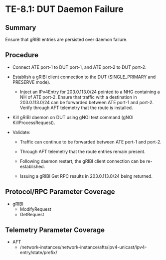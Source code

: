 # TE-8.1: DUT Daemon Failure


## Summary

Ensure that gRIBI entries are persisted over daemon failure.


## Procedure

*   Connect ATE port-1 to DUT port-1, and ATE port-2 to DUT port-2.

*   Establish a gRIBI client connection to the DUT (SINGLE_PRIMARY and PRESERVE mode).

    *   Inject an IPv4Entry for 203.0.113.0/24 pointed to a NHG containing a NH
        of ATE port-2. Ensure that traffic with a destination in 203.0.113.0/24
        can be forwarded between ATE port-1 and port-2. Verify through AFT
        telemetry that the route is installed.

*   Kill gRIBI daemon on DUT using gNOI test command (gNOI KillProcessRequest).

*   Validate:

    *   Traffic can continue to be forwarded between ATE port-1 and port-2.

    *   Through AFT telemetry that the route entries remain present.

    *   Following daemon restart, the gRIBI client connection can be re-established.

    *   Issuing a gRIBI Get RPC results in 203.0.113.0/24 being returned.


## Protocol/RPC Parameter Coverage

*   gRIBI
    *   ModifyRequest
    *   GetRequest


## Telemetry Parameter Coverage

*   AFT
    *   /network-instances/network-instance/afts/ipv4-unicast/ipv4-entry/state/prefix/

